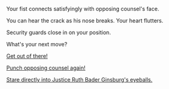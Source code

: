 Your fist connects satisfyingly with opposing counsel's face.

You can hear the crack as his nose breaks. Your heart flutters.

Security guards close in on your position.

What's your next move?

[Get out of there!](../../find-exit/leave.md)

[Punch opposing counsel again!](punch-again.md)

[Stare directly into Justice Ruth Bader Ginsburg's eyeballs.](../ginsburg/ginsburg.md)